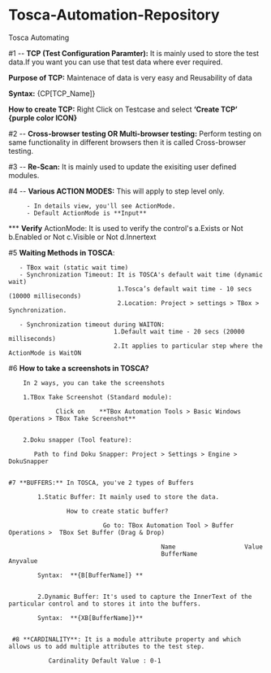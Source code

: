 # Tosca-Automation-Repository
Tosca Automating 

#1 --  **TCP (Test Configuration Paramter):** It is mainly used to store the test data.If you want you can use that test data where ever required. 

**Purpose of TCP:** 
          Maintenace of data is very easy and 
          Reusability of data 
          
**Syntax:**  {CP[TCP_Name]}

**How to create TCP:**  Right Click on Testcase and select **‘Create TCP’ {purple color ICON}**

     

#2 -- **Cross-browser testing OR Multi-browser testing:**
            Perform testing on same functionality in different browsers then it is called Cross-browser testing.

     

#3 -- **Re-Scan:** It is mainly used to update the exisiting user defined modules.


#4 -- **Various ACTION MODES:** This will apply to step level only.

         - In details view, you'll see ActionMode.
         - Default ActionMode is **Input**

  *** **Verify** ActionMode: It is used to verify the control's
                             a.Exists or Not
                             b.Enabled or Not
                             c.Visible or Not 
                             d.Innertext
                

 #5 **Waiting Methods in TOSCA**:

       - TBox wait (static wait time)
       - Synchronization Timeout: It is TOSCA's default wait time (dynamic wait)
                                  1.Tosca’s default wait time - 10 secs (10000 milliseconds)  
                                  2.Location: Project > settings > TBox > Synchronization.

       - Synchronization timeout during WAITON: 
                                 1.Default wait time - 20 secs (20000 milliseconds)
                                 2.It applies to particular step where the ActionMode is WaitON
 


   #6 **How to take a screenshots in TOSCA?**

        In 2 ways, you can take the screenshots

        1.TBox Take Screenshot (Standard module):
        
                 Click on    **TBox Automation Tools > Basic Windows Operations > TBox Take Screenshot**
                 

        2.Doku snapper (Tool feature):
        
           Path to find Doku Snapper: Project > Settings > Engine > DokuSnapper


    #7 **BUFFERS:** In TOSCA, you've 2 types of Buffers

            1.Static Buffer: It mainly used to store the data.

                    How to create static buffer?

                              Go to: TBox Automation Tool > Buffer Operations >  TBox Set Buffer (Drag & Drop)

                                              Name                   Value
                                              BufferName             Anyvalue

            Syntax:  **{B[BufferName]} **
                  
                    
            2.Dynamic Buffer: It's used to capture the InnerText of the particular control and to stores it into the buffers.

            Syntax:  **{XB[BufferName]}**


     #8 **CARDINALITY**: It is a module attribute property and which allows us to add multiple attributes to the test step.

               Cardinality Default Value : 0-1
    
             
